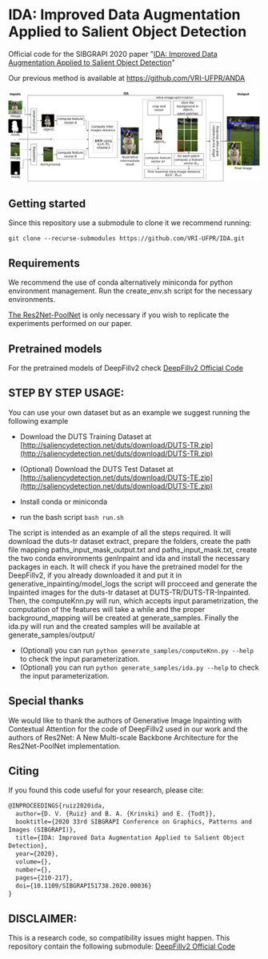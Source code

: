 # IDA: Improved Data Augmentation Applied to Salient Object Detection

Official code for the SIBGRAPI 2020 paper "[IDA: Improved Data Augmentation Applied to Salient Object Detection](https://arxiv.org/abs/2009.08845)"

Our previous method is available at https://github.com/VRI-UFPR/ANDA

<p align="center">
<img src="./documentation/flowchart.jpg">
</p>

## Getting started
Since this repository use a submodule to clone it we recommend running:

```
git clone --recurse-submodules https://github.com/VRI-UFPR/IDA.git
```

## Requirements

We recommend the use of conda alternatively miniconda for python environment management. Run the create_env.sh script for the necessary environments.

[The Res2Net-PoolNet](https://github.com/Res2Net/Res2Net-PoolNet.git) is only necessary if you wish to replicate the experiments performed on our paper.


## Pretrained models
For the pretrained models of DeepFillv2 check [DeepFillv2 Official Code](https://github.com/JiahuiYu/generative_inpainting)


## STEP BY STEP USAGE:

You can use your own dataset but as an example we suggest running the following example

- Download the DUTS Training Dataset at [http://saliencydetection.net/duts/download/DUTS-TR.zip](http://saliencydetection.net/duts/download/DUTS-TR.zip)
- (Optional) Download the DUTS Test Dataset at [http://saliencydetection.net/duts/download/DUTS-TE.zip](http://saliencydetection.net/duts/download/DUTS-TE.zip)

- Install conda or miniconda 
- run the bash script ```bash run.sh``` 

The script is intended as an example of all the steps required. It will download the duts-tr dataset extract, prepare the folders, create the path file mapping paths_input_mask_output.txt and paths_input_mask.txt, create the two conda environments genInpaint and ida and install the necessary packages in each. It will check if you have the pretrained model for the DeepFillv2, if you already downloaded it and put it in generative_inpainting/model_logs the script will procceed and generate the Inpainted images for the duts-tr dataset at DUTS-TR/DUTS-TR-Inpainted. Then, the computeKnn.py will run, which accepts input parametrization, the computation of the features will take a while and the proper background_mapping will be created at generate_samples. Finally the ida.py will run and the created samples will be available at generate_samples/output/


- (Optional) you can run ```python generate_samples/computeKnn.py --help```  to check the input parameterization.
- (Optional) you can run ```python generate_samples/ida.py --help``` to check the input parameterization.

## Special thanks
We would like to thank the authors of Generative Image Inpainting with Contextual Attention for the code of DeepFillv2 used in our work and the authors of Res2Net: A New Multi-scale Backbone Architecture for the Res2Net-PoolNet implementation.

## Citing
If you found this code useful for your research, please cite:

```
@INPROCEEDINGS{ruiz2020ida,
  author={D. V. {Ruiz} and B. A. {Krinski} and E. {Todt}},
  booktitle={2020 33rd SIBGRAPI Conference on Graphics, Patterns and Images (SIBGRAPI)}, 
  title={IDA: Improved Data Augmentation Applied to Salient Object Detection}, 
  year={2020},
  volume={},
  number={},
  pages={210-217},
  doi={10.1109/SIBGRAPI51738.2020.00036}
}
```


## DISCLAIMER:
This is a research code, so compatibility issues might happen.
This repository contain the following submodule: [DeepFillv2 Official Code](https://github.com/JiahuiYu/generative_inpainting)
